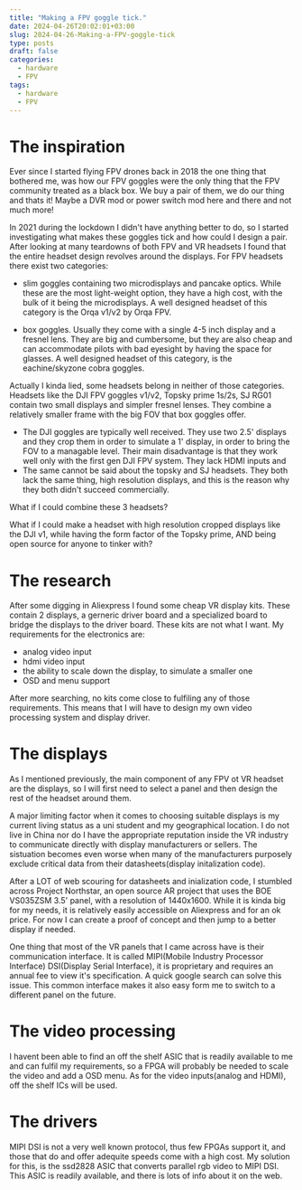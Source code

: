 ```yaml
---
title: "Making a FPV goggle tick."
date: 2024-04-26T20:02:01+03:00
slug: 2024-04-26-Making-a-FPV-goggle-tick
type: posts
draft: false
categories:
  - hardware
  - FPV
tags:
  - hardware
  - FPV
---
```


# The inspiration
Ever since I started flying FPV drones back in 2018 the one thing that bothered me, was how our FPV goggles were the only thing that the FPV community treated as a black box. We buy a pair of them, we do our thing and thats it! Maybe a DVR mod or power switch mod here and there and not much more! 

In 2021 during the lockdown I didn't have anything better to do, so I started investigating what makes these goggles tick and how could I design a pair. After looking at many teardowns of both FPV and VR headsets I found that the entire headset design revolves around the displays. For FPV headsets there exist two categories:

+ slim goggles containing two microdisplays and pancake optics. While these are the most light-weight option, they have a high cost, with the bulk of it being the microdisplays. A well designed headset of this category is the Orqa v1/v2 by Orqa FPV.

+ box goggles. Usually they come with a single 4-5 inch display and a fresnel lens. They are big and cumbersome, but they are also cheap and can accommodate pilots with bad eyesight by having the space for glasses. A well designed headset of this category, is the eachine/skyzone cobra goggles.

Actually I kinda lied, some headsets belong in neither of those categories. Headsets like the DJI FPV goggles v1/v2, Topsky prime 1s/2s, SJ RG01 contain two small displays and simpler fresnel lenses. They combine a relatively smaller frame with the big FOV that box goggles offer. 

+ The DJI goggles are typically well received. They use two 2.5' displays and they crop them in order to simulate a 1' display, in order to bring the FOV to a managable level. Their main disadvantage is that they work well only with the first gen DJI FPV system. They lack HDMI inputs and 
+ The same cannot be said about the topsky and SJ headsets. They both lack the same thing, high resolution displays, and this is the reason why they both didn't succeed commercially.

What if I could combine these 3 headsets?

What if I could make a headset with high resolution cropped displays like the DJI v1, while having the form factor of the Topsky prime, AND being open source for anyone to tinker with?

# The research

After some digging in Aliexpress I found some cheap VR display kits. These contain 2 displays, a gerneric driver board and a specialized board to bridge the displays to the driver board. These kits are not what I want. My requirements for the electronics are:
+ analog video input
+ hdmi video input
+ the ability to scale down the display, to simulate a smaller one
+ OSD and menu support

After more searching, no kits come close to fulfiling any of those requirements. This means that I will have to design my own video processing system and display driver. 

# The displays

As I mentioned previously, the main component of any FPV ot VR headset are the displays, so I will first need to select a panel and then design the rest of the headset around them. 

A major limiting factor when it comes to choosing suitable displays is my current living status as a uni student and my geographical location. I do not live in China nor do I have the appropriate reputation inside the VR industry to communicate directly with display manufacturers or sellers. The sistuation becomes even worse when many of the manufacturers purposely exclude critical data from their datasheets(display initalization code). 

After a LOT of web scouring for datasheets and inialization code, I stumbled across Project Northstar, an open source AR project that uses the BOE VS035ZSM 3.5' panel, with a resolution of 1440x1600. While it is kinda big for my needs, it is relatively easily accessible on Aliexpress and for an ok price. For now I can create a proof of concept and then jump to a better display if needed.

One thing that most of the VR panels that I came across have is their communication interface. It is called MIPI(Mobile Industry Processor Interface) DSI(Display Serial Interface), it is proprietary and requires an annual fee to view it's specification. A quick google search can solve this issue. This common interface makes it also easy form me to switch to a different panel on the future.

# The video processing

I havent been able to find an off the shelf ASIC that is readily available to me and can fulfil my requirements, so a FPGA will probably be needed to scale the video and add a OSD menu. As for the video inputs(analog and HDMI), off the shelf ICs will be used. 

# The drivers

MIPI DSI is not a very well known protocol, thus few FPGAs support it, and those that do and offer adequite speeds come with a high cost. My solution for this, is the ssd2828 ASIC that converts parallel rgb video to MIPI DSI. This ASIC is readily available, and there is lots of info about it on the web.



